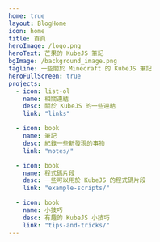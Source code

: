 ```yaml
---
home: true
layout: BlogHome
icon: home
title: 首頁
heroImage: /logo.png
heroText: 芒果的 KubeJS 筆記
bgImage: /background_image.png
tagline: 一些關於 Minecraft 的 KubeJS 筆記
heroFullScreen: true
projects:
  - icon: list-ol
    name: 相關連結
    desc: 關於 KubeJS 的一些連結
    link: "links"

  - icon: book
    name: 筆記
    desc: 紀錄一些新發現的事物
    link: "notes/"

  - icon: book
    name: 程式碼片段
    desc: 一些可以用於 KubeJS 的程式碼片段
    link: "example-scripts/"

  - icon: book
    name: 小技巧
    desc: 有趣的 KubeJS 小技巧
    link: "tips-and-tricks/"
---
```

